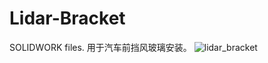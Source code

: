 # Lidar-Bracket
SOLIDWORK files.
用于汽车前挡风玻璃安装。
![lidar_bracket](https://user-images.githubusercontent.com/60951105/183917255-b8e353c6-7953-4ba6-b506-abb49209746d.jpg)
